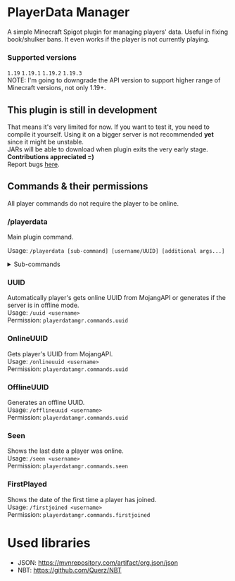 # PlayerData Manager
A simple Minecraft Spigot plugin for managing players' data. Useful in fixing book/shulker bans.
It even works if the player is not currently playing.
### Supported versions
`1.19` `1.19.1` `1.19.2` `1.19.3`  
NOTE: I'm going to downgrade the API version to support higher range of Minecraft versions, not only 1.19+.

## This plugin is still in development
That means it's very limited for now. If you want to test it, you need to compile it yourself.
Using it on a bigger server is not recommended **yet** since it might be unstable.  
JARs will be able to download when plugin exits the very early stage.  
**Contributions appreciated =)**  
Report bugs [here](https://github.com/Wolfyxon/PlayerDataManager/issues).

## Commands & their permissions
All player commands do not require the player to be online.
### /playerdata
Main plugin command.

Usage: `/playerdata [sub-command] [username/UUID] [additional args...] `
<details>
  <summary>Sub-commands</summary>
##### Help
Lists plugin commands and sub-commands of **/playerdata**.

Usage: `/playerdata help`  
Permission: `playerdatamgr.commands.main.help`

##### Get
Gets player's data as JSON.

Usage: `/playerdata get <username or UUID>`  
Permission: `playerdatamgr.commands.main.get`

##### File
Gets player's data **.dat** file inside **playerdata** folder.

Usage: `/playerdata file <username/UUID>`  
Permission: `playerdatamgr.commands.main.file`

##### GetPos
Gets player's last saved position and dimension. 

Usage: `/playerdata getpos <username/UUID>`  
Permission: `playerdatamgr.commands.main.getpos`

##### GetSpawn
Gets player's last saved spawn position and dimension.

Usage: `/playerdata getspawn <username/UUID>`  
Permission: `playerdatamgr.commands.main.getspawn`

##### Reset
Completely resets player's data. Proceed with caution.

Usage: `/playerdata reset <username/UUID>`  
Permission: `playerdatamgr.commands.main.reset`

##### ClearInventory
Clears player's inventory

Usage: `/playerdata clearinventory <username/UUID>`  
Permission: `playerdatamgr.commands.main.clearinventory`

##### ClearEnder
Clears player's enderchest.

Usage: `/playerdata clearender <username/UUID>`  
Permission: `playerdatamgr.commands.main.clearender`

##### Copy
Copies all first player's data to the 2nd player.

Usage: `/playerdata copy <A username/UUID> <B username/UUID>`  
Permission: `playerdatamgr.commands.main.copy`

##### Transfer
Moves all first player's data to the 2nd player.

Usage: `/playerdata transfer <A username/UUID> <B username/UUID>`  
Permission: `playerdatamgr.commands.main.transfer`

</details>

### UUID
Automatically player's gets online UUID from MojangAPI or generates if the server is in offline mode.  
Usage: `/uuid <username>`  
Permission: `playerdatamgr.commands.uuid`

### OnlineUUID
Gets player's UUID from MojangAPI.  
Usage: `/onlineuuid <username>`  
Permission: `playerdatamgr.commands.uuid`

### OfflineUUID
Generates an offline UUID.  
Usage: `/offlineuuid <username>`  
Permission: `playerdatamgr.commands.uuid`

### Seen
Shows the last date a player was online.  
Usage: `/seen <username>`  
Permission: `playerdatamgr.commands.seen`

### FirstPlayed
Shows the date of the first time a player has joined.   
Usage: `/firstjoined <username>`  
Permission: `playerdatamgr.commands.firstjoined`

# Used libraries
- JSON: https://mvnrepository.com/artifact/org.json/json
- NBT: https://github.com/Querz/NBT
